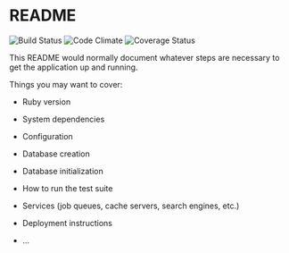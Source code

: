 # README

![Build Status](https://codeship.com/projects/c2bedbf0-2f6a-0135-a146-12fa73eeb273/status?branch=master)
![Code Climate](https://codeclimate.com/github/AnielaMW/terpsichore.png)
![Coverage Status](https://coveralls.io/repos/AnielaMW/terpsichore/badge.png)

This README would normally document whatever steps are necessary to get the
application up and running.

Things you may want to cover:

* Ruby version

* System dependencies

* Configuration

* Database creation

* Database initialization

* How to run the test suite

* Services (job queues, cache servers, search engines, etc.)

* Deployment instructions

* ...
